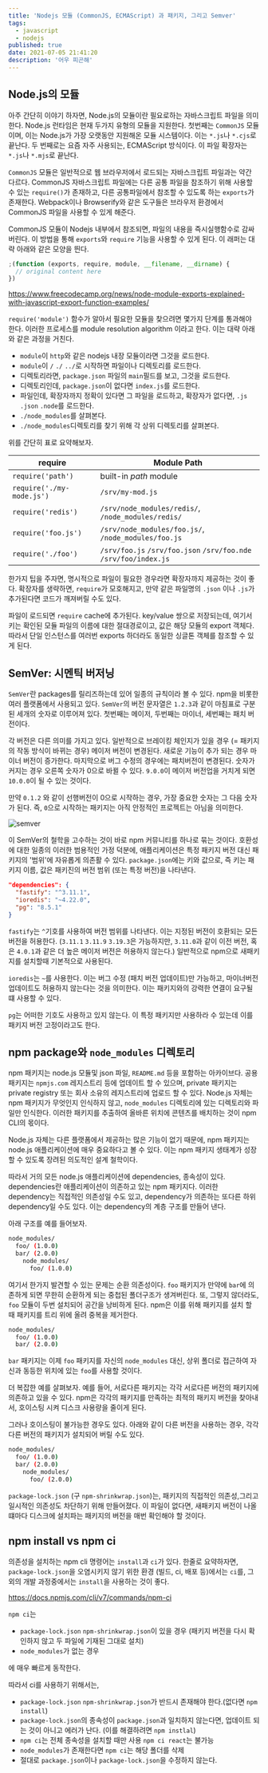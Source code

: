 ```yaml
---
title: 'Nodejs 모듈 (CommonJS, ECMAScript) 과 패키지, 그리고 Semver'
tags:
  - javascript
  - nodejs
published: true
date: 2021-07-05 21:41:20
description: '어우 피곤해'
---
```


## Node.js의 모듈

아주 간단히 이야기 하자면, Node.js의 모듈이란 필요로하는 자바스크립트 파일을 의미한다. Node.js 런타임은 현재 두가지 유형의 모듈을 지원한다. 첫번째는 `CommonJS` 모듈이며, 이는 Node.js가 가장 오랫동안 지원해온 모듈 시스템이다. 이는 `*.js`나 `*.cjs`로 끝난다. 두 번째로는 요즘 자주 사용되는, ECMAScript 방식이다. 이 파일 확장자는 `*.js`나 `*.mjs`로 끝난다.

`CommonJS` 모듈은 일반적으로 웹 브라우저에서 로드되는 자바스크립트 파일과는 약간 다르다. CommonJS 자바스크립트 파일에는 다른 공통 파일을 참조하기 위해 사용할 수 있는 `require()`가 존재하고, 다른 공통파일에서 참조할 수 있도록 하는 `exports`가 존재한다. Webpack이나 Browserify와 같은 도구들은 브라우저 환경에서 CommonJS 파일을 사용할 수 있게 해준다.

CommonJS 모듈이 Nodejs 내부에서 참조되면, 파일의 내용을 즉시실행함수로 감싸 버린다. 이 방법을 통해 `exports`와 `require` 기능을 사용할 수 있게 된다. 이 래퍼는 대략 아래와 같은 모양을 띈다.

```javascript
;(function (exports, require, module, __filename, __dirname) {
  // original content here
})
```

https://www.freecodecamp.org/news/node-module-exports-explained-with-javascript-export-function-examples/

`require('module')` 함수가 알아서 필요한 모듈을 찾으려면 몇가지 단계를 통과해야 한다. 이러한 프로세스를 module resolution algorithm 이라고 한다. 이는 대략 아래와 같은 과정을 거친다.

- `module`이 `http`와 같은 nodejs 내장 모듈이라면 그것을 로드한다.
- `module`이 `/` `./` `../`로 시작하면 파일이나 디렉토리를 로드한다.
- 디렉토리라면, `package.json` 파일의 `main`필드를 보고, 그것을 로드한다.
- 디렉토리인데, `package.json`이 없다면 `index.js`를 로드한다.
- 파일인데, 확장자까지 정확이 있다면 그 파일을 로드하고, 확장자가 없다면, `.js` `.json` `.node`를 로드한다.
- `./node_modules`를 살펴본다.
- `./node_modules`디렉토리를 찾기 위해 각 상위 디렉토리를 살펴본다.

위를 간단히 표로 요약해보자.

| require                   | Module Path                                                      |
| ------------------------- | ---------------------------------------------------------------- |
| `require('path')`         | built-in _path_ module                                           |
| `require('./my-mode.js')` | `/srv/my-mod.js`                                                 |
| `require('redis')`        | `/srv/node_modules/redis/`, `/node_modules/redis/`               |
| `require('foo.js')`       | `/srv/node_modules/foo.js/`, `/node_modules/foo.js`              |
| `require('./foo')`        | `/srv/foo.js` `/srv/foo.json` `/srv/foo.nde` `/srv/foo/index.js` |

한가지 팁을 주자면, 명시적으로 파일이 필요한 경우라면 확장자까지 제공하는 것이 좋다. 확장자를 생략하면, `require`가 모호해지고, 만약 같은 파일명의 `.json` 이나 `.js`가 추가된다면 코드가 깨져버릴 수도 있다.

파일이 로드되면 `require` cache에 추가된다. key/value 쌍으로 저장되는데, 여기서 키는 확인된 모듈 파일의 이름에 대한 절대경로이고, 값은 해당 모듈의 export 객체다. 따라서 단일 인스턴스를 여러번 exports 하더라도 동일한 싱글톤 객체를 참조할 수 있게 된다.

## SemVer: 시멘틱 버저닝

`SemVer`란 packages를 릴리즈하는데 있어 일종의 규칙이라 볼 수 있다. npm을 비롯한 여러 플랫폼에서 사용되고 있다. `SemVer`의 버전 문자열은 `1.2.3`과 같이 마침표로 구분된 세개의 숫자로 이루어져 있다. 첫번째는 메이저, 두번째는 마이너, 세번째는 패치 버전이다.

각 버전은 다른 의미를 가지고 있다. 일반적으로 브레이킹 체인지가 있을 경우 (= 패키지의 작동 방식이 바뀌는 경우) 메이저 버전이 변경된다. 새로운 기능이 추가 되는 경우 마이너 버전이 증가한다. 마지막으로 버그 수정의 경우에는 패치버전이 변경된다. 숫자가 커지는 경우 오른쪽 숫자가 0으로 바뀔 수 있다. `9.0.0`이 메이저 버전업을 거치게 되면 `10.0.0`이 될 수 있는 것이다.

만약 `0.1.2` 와 같이 선행버전이 0으로 시작하는 경우, 가장 중요한 숫자는 그 다음 숫자가 된다. 즉, `0`으로 시작하는 패키지는 아직 안정적인 프로젝트는 아님을 의미한다.

![semver](https://thomashunter.name/media/2021/packages-modules/semver-ranges.png)

이 SemVer의 철학을 고수하는 것이 바로 npm 커뮤니티를 하나로 묶는 것이다. 호환성에 대한 일종의 이러한 범용적인 가정 덕분에, 애플리케이션은 특정 패키지 버전 대신 패키지의 '범위'에 자유롭게 의존활 수 있다. `package.json`에는 키와 값으로, 즉 키는 패키지 이름, 값은 패키진의 버전 범위 (또는 특정 버전)을 나타낸다.

```json
"dependencies": {
  "fastify": "^3.11.1",
  "ioredis": "~4.22.0",
  "pg": "8.5.1"
}
```

`fastify`는 `^`기호를 사용하여 버전 범위를 나타낸다. 이는 지정된 버전이 호환되는 모든 버전을 허용한다. (`3.11.1` `3.11.9` `3.19.3`은 가능하지만, `3.11.0`과 같이 이전 버전, 혹은 `4.0.1`과 같은 더 높은 메이저 버전은 허용하지 않는다.) 일반적으로 npm으로 새패키지를 설치할때 기본적으로 사용된다.

`ioredis`는 `~`를 사용한다. 이는 버그 수정 (패치 버전 업데이트)만 가능하고, 마이너버전 업데이트도 허용하지 않는다는 것을 의미한다. 이는 패키지와의 강력한 연결이 요구될 떄 사용할 수 있다.

`pg`는 어떠한 기호도 사용하고 있지 않는다. 이 특정 패키지만 사용하라 수 있는데 이를 패키지 버전 고정이라고도 한다.

## npm package와 `node_modules` 디렉토리

npm 패키지는 node.js 모듈및 json 파일, `README.md` 등을 포함하는 아카이브다. 공용 패키지는 `npmjs.com` 레지스트리 등에 업데이트 할 수 있으며, private 패키지는 private registry 또는 회사 소유의 레지스트리에 업로드 할 수 있다. Node.js 자체는 npm 패키지가 무엇인지 인식하지 않고, `node_modules` 디렉토리에 있는 디렉토리와 파일만 인식한다. 이러한 패키지를 추출하여 올바른 위치에 콘텐츠를 배치하는 것이 npm CLI의 몫이다. 

Node.js 자체는 다른 플랫폼에서 제공하는 많은 기능이 없기 때문에, npm 패키지는 node.js 애플리케이션에 매우 중요하다고 볼 수 있다. 이는 npm 패키지 생태계가 성장할 수 있도록 장려된 의도적인 설계 철학이다. 

따라서 거의 모든 node.js 애플리케이션에 dependencies, 종속성이 있다. dependencies란 애플리케이션이 의존하고 있는 npm 패키지다. 이러한 dependency는 직접적인 의존성일 수도 있고, dependency가 의존하는 또다른 하위 dependency일 수도 있다. 이는 dependency의 계층 구조를 만들어 낸다.

아래 구조를 예를 들어보자.

```bash
node_modules/
  foo/ (1.0.0)
  bar/ (2.0.0)
    node_modules/
      foo/ (1.0.0)
```

여기서 한가지 발견할 수 있는 문제는 순환 의존성이다. `foo` 패키지가 만약에 `bar`에 의존하게 되면 무한히 순환하게 되는 중첩된 폴더구조가 생겨버린다. 또, 그렇지 않더라도, `foo` 모듈이 두번 설치되어 공간을 낭비하게 된다. npm은 이를 위해 패키지를 설치 할 때 패키지를 트리 위에 올려 중복을 제거한다. 

```bash
node_modules/
  foo/ (1.0.0)
  bar/ (2.0.0)
```

`bar` 패키지는 이제 `foo` 패키지를 자신의 `node_modules` 대신, 상위 폴더로 접근하여 자신과 동등한 위치에 있는 `foo`를 사용할 것이다.

더 복잡한 예를 살펴보자. 예를 들어, 서로다른 패키지는 각각 서로다른 버전의 패키지에 의존하고 있을 수 있다. npm은 각각의 패키지를 만족하는 최적의 패키지 버전을 찾아내서, 호이스팅 시켜 디스크 사용량을 줄이게 된다.

그러나 호이스팅이 불가능한 경우도 있다. 아래와 같이 다른 버전을 사용하는 경우, 각각 다른 버전의 패키지가 설치되어 버릴 수도 있다.

```bash
node_modules/
  foo/ (1.0.0)
  bar/ (2.0.0)
    node_modules/
      foo/ (2.0.0)
```

`package-lock.json` (구 `npm-shrinkwrap.json`)는, 패키지의 직접적인 의존성,그리고 일시적인 의존성도 차단하기 위해 만들어졌다. 이 파일이 없다면, 새패키지 버전이 나올떄마다 디스크에 설치파는 패키지의 버전을 매번 확인해야 할 것이다.

## npm install vs npm ci

의존성을 설치하는 npm cli 명령어는 `install`과 `ci`가 있다. 한줄로 요약하자면, `package-lock.json`을 오염시키지 않기 위한 환경 (빌드, ci, 배포 등)에서는 `ci`를, 그외의 개발 과정중에서는 `install`을 사용하는 것이 좋다.

https://docs.npmjs.com/cli/v7/commands/npm-ci

`npm ci`는

- `package-lock.json` `npm-shrinkwrap.json`이 있을 경우 (패키지 버전을 다시 확인하지 않고 두 파일에 기재된 그대로 설치)
- `node_modules`가 없는 경우

에 매우 빠르게 동작한다.

따라서 ci를 사용하기 위해서는,

- `package-lock.json` `npm-shrinkwrap.json`가 반드시 존재해야 한다.(없다면 `npm install`)
- `package-lock.json`의 종속성이 `package.json`과 일치하지 않는다면, 업데이트 되는 것이 아니고 에러가 난다. (이를 해결하려면 `npm instlal`)
- `npm ci`는 전체 종속성을 설치할 때만 사용 `npm ci react`는 불가능
- `node_modules`가 존재한다면 `npm ci`는 해당 폴더를 삭제
- 절대로 `package.json`이나 `package-lock.json`을 수정하지 않는다.
